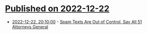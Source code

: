 # [Published on 2022-12-22](index.md)

* [2022-12-22, 20:10:00](https://it.slashdot.org/story/22/12/22/1840207/spam-texts-are-out-of-control-say-all-51-attorneys-general?utm_source=rss1.0mainlinkanon&utm_medium=feed) - [Spam Texts Are Out of Control, Say All 51 Attorneys General](https://it.slashdot.org/story/22/12/22/1840207/spam-texts-are-out-of-control-say-all-51-attorneys-general?utm_source=rss1.0mainlinkanon&utm_medium=feed)
